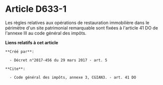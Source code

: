 # Article D633-1

Les règles relatives aux opérations de restauration immobilière dans le périmètre d'un site patrimonial remarquable sont
fixées à l'article 41 DO de l'annexe III au code général des impôts.

**Liens relatifs à cet article**

	**Créé par**:

	  - Décret n°2017-456 du 29 mars 2017 - art. 5

	**Cite**:

	  - Code général des impôts, annexe 3, CGIAN3. - art. 41 DO
